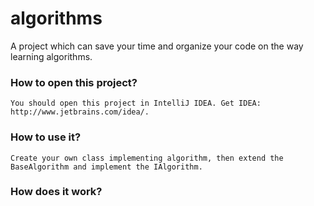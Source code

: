 algorithms
==========

A project which can save your time and organize your code on the way learning algorithms.

### How to open this project?
    You should open this project in IntelliJ IDEA. Get IDEA: http://www.jetbrains.com/idea/.

### How to use it?
    Create your own class implementing algorithm, then extend the BaseAlgorithm and implement the IAlgorithm.

### How does it work?

